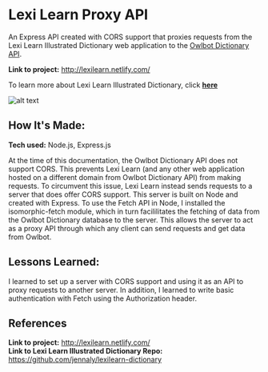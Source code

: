 # Lexi Learn Proxy API
An Express API created with CORS support that proxies requests from the Lexi Learn Illustrated Dictionary web application to the <a href="https://owlbot.info/">Owlbot Dictionary API</a>. 

**Link to project:** http://lexilearn.netlify.com/ <br>

To learn more about Lexi Learn Illustrated Dictionary, click <a href="https://github.com/jennaly/lexilearn-dictionary">**here**</a>

![alt text](https://github.com/jennaly/lexilearn-dictionary/blob/main/img/lexilearn-min.gif?raw=true)

## How It's Made:

**Tech used:** Node.js, Express.js 

At the time of this documentation, the Owlbot Dictionary API does not support CORS. This prevents Lexi Learn (and any other web application hosted on a different domain from Owlbot Dictionary API) from making requests. To circumvent this issue, Lexi Learn instead sends requests to a server that does offer CORS support. This server is built on Node and created with Express. To use the Fetch API in Node, I installed the isomorphic-fetch module, which in turn facililitates the fetching of data from the Owlbot Dictionary database to the server. This allows the server to act as a proxy API through which any client can send requests and get data from Owlbot. 

## Lessons Learned:

I learned to set up a server with CORS support and using it as an API to proxy requests to another server. In addition, I learned to write basic authentication with Fetch using the Authorization header.

## References
**Link to project:** http://lexilearn.netlify.com/ <br>
**Link to Lexi Learn Illustrated Dictionary Repo:** https://github.com/jennaly/lexilearn-dictionary
